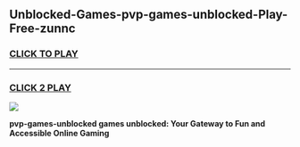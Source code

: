 
## Unblocked-Games-pvp-games-unblocked-Play-Free-zunnc
<h3>
<a href="https://premium76.site?title=pvp-games-unblocked&ref=23A">CLICK TO PLAY</a></h3>
<hr>

<h3>
<a href="https://premium76.site?title=pvp-games-unblocked&ref=23A">CLICK 2 PLAY</a>
  
</h3>

<a href="https://premium76.site?title=pvp-games-unblocked&ref=23A"><img src="https://clearcache.store/games.png"></a>


**pvp-games-unblocked games unblocked: Your Gateway to Fun and Accessible Online Gaming**
